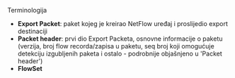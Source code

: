 Terminologija
- **Export Packet**: paket kojeg je kreirao NetFlow uređaj i proslijedio export destinaciji
- **Packet header**: prvi dio Export Packeta, osnovne informacije o paketu (verzija, broj flow recorda/zapisa u paketu, seq broj koji omogućuje detekciju izgubljenih paketa i ostalo - podrobnije objašnjeno u 'Packet header')
- **FlowSet**